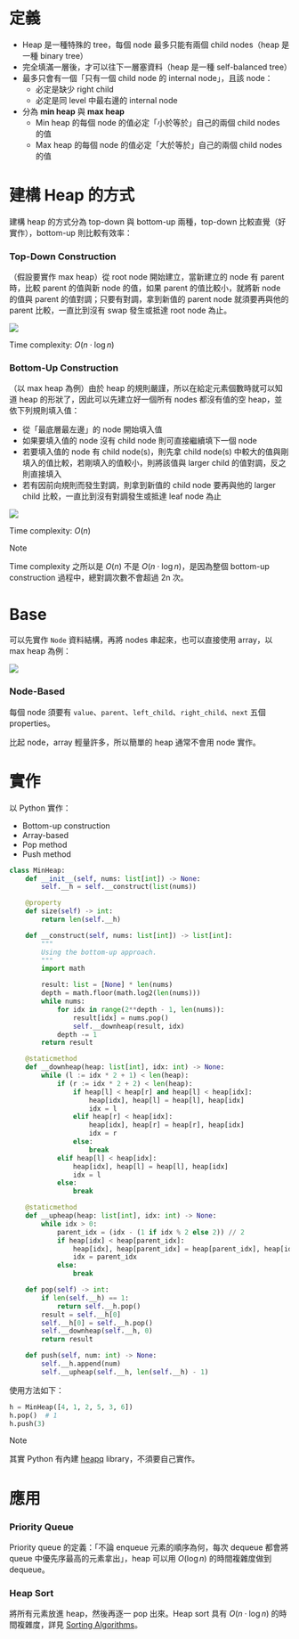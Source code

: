 # 定義

- Heap 是一種特殊的 tree，每個 node 最多只能有兩個 child nodes（heap 是一種 binary tree）
- 完全填滿一層後，才可以往下一層塞資料（heap 是一種 self-balanced tree）
- 最多只會有一個「只有一個 child node 的 internal node」，且該 node：
    - 必定是缺少 right child
    - 必定是同 level 中最右邊的 internal node
- 分為 **min heap** 與 **max heap**
    - Min heap 的每個 node 的值必定「小於等於」自己的兩個 child nodes 的值
    - Max heap 的每個 node 的值必定「大於等於」自己的兩個 child nodes 的值

# 建構 Heap 的方式

建構 heap 的方式分為 top-down 與 bottom-up 兩種，top-down 比較直覺（好實作），bottom-up 則比較有效率：

### Top-Down Construction

（假設要實作 max heap）從 root node 開始建立，當新建立的 node 有 parent 時，比較 parent 的值與新 node 的值，如果 parent 的值比較小，就將新 node 的值與 parent 的值對調；只要有對調，拿到新值的 parent node 就須要再與他的 parent 比較，一直比到沒有 swap 發生或抵達 root node 為止。

![](<https://raw.githubusercontent.com/Jamison-Chen/KM-software/master/img/heap-top-down-construction.png>)

Time complexity: $O(n \cdot \log n)$

### Bottom-Up Construction

（以 max heap 為例）由於 heap 的規則嚴謹，所以在給定元素個數時就可以知道 heap 的形狀了，因此可以先建立好一個所有 nodes 都沒有值的空 heap，並依下列規則填入值：

- 從「最底層最左邊」的 node 開始填入值
- 如果要填入值的 node 沒有 child node 則可直接繼續填下一個 node
- 若要填入值的 node 有 child node(s)，則先拿 child node(s) 中較大的值與剛填入的值比較，若剛填入的值較小，則將該值與 larger child 的值對調，反之則直接填入
- 若有因前向規則而發生對調，則拿到新值的 child node 要再與他的 larger child 比較，一直比到沒有對調發生或抵達 leaf node 為止

![](<https://raw.githubusercontent.com/Jamison-Chen/KM-software/master/img/heap-bottom-up-construction.png>)

Time complexity: $O(n)$

>[!Note]
>Time complexity 之所以是 $O(n)$ 不是 $O(n \cdot \log n)$，是因為整個 bottom-up construction 過程中，總對調次數不會超過 2n 次。

# Base

可以先實作 `Node` 資料結構，再將 nodes 串起來，也可以直接使用 array，以 max heap 為例：

![](<https://raw.githubusercontent.com/Jamison-Chen/KM-software/master/img/heap-tree-array.png>)

### Node-Based

每個 node 須要有 `value`、`parent`、`left_child`、`right_child`、`next` 五個 properties。

比起 node，array 輕量許多，所以簡單的 heap 通常不會用 node 實作。

# 實作

以 Python 實作：

- Bottom-up construction
- Array-based
- Pop method
- Push method

```Python
class MinHeap:
    def __init__(self, nums: list[int]) -> None:
        self.__h = self.__construct(list(nums))

    @property
    def size(self) -> int:
        return len(self.__h)

    def __construct(self, nums: list[int]) -> list[int]:
        """
        Using the bottom-up approach.
        """
        import math

        result: list = [None] * len(nums)
        depth = math.floor(math.log2(len(nums)))
        while nums:
            for idx in range(2**depth - 1, len(nums)):
                result[idx] = nums.pop()
                self.__downheap(result, idx)
            depth -= 1
        return result

    @staticmethod
    def __downheap(heap: list[int], idx: int) -> None:
        while (l := idx * 2 + 1) < len(heap):
            if (r := idx * 2 + 2) < len(heap):
                if heap[l] < heap[r] and heap[l] < heap[idx]:
                    heap[idx], heap[l] = heap[l], heap[idx]
                    idx = l
                elif heap[r] < heap[idx]:
                    heap[idx], heap[r] = heap[r], heap[idx]
                    idx = r
                else:
                    break
            elif heap[l] < heap[idx]:
                heap[idx], heap[l] = heap[l], heap[idx]
                idx = l
            else:
                break

    @staticmethod
    def __upheap(heap: list[int], idx: int) -> None:
        while idx > 0:
            parent_idx = (idx - (1 if idx % 2 else 2)) // 2
            if heap[idx] < heap[parent_idx]:
                heap[idx], heap[parent_idx] = heap[parent_idx], heap[idx]
                idx = parent_idx
            else:
                break

    def pop(self) -> int:
        if len(self.__h) == 1:
            return self.__h.pop()
        result = self.__h[0]
        self.__h[0] = self.__h.pop()
        self.__downheap(self.__h, 0)
        return result

    def push(self, num: int) -> None:
        self.__h.append(num)
        self.__upheap(self.__h, len(self.__h) - 1)
```

使用方法如下：

```Python
h = MinHeap([4, 1, 2, 5, 3, 6])
h.pop()  # 1
h.push(3)
```

>[!Note]
>其實 Python 有內建 [heapq](https://docs.python.org/3/library/heapq.html) library，不須要自己實作。

# 應用

### Priority Queue

Priority queue 的定義：「不論 enqueue 元素的順序為何，每次 dequeue 都會將 queue 中優先序最高的元素拿出」，heap 可以用 $O(\log n)$ 的時間複雜度做到 dequeue。

### Heap Sort

將所有元素放進 heap，然後再逐一 pop 出來。Heap sort 具有 $O(n \cdot \log n)$ 的時間複雜度，詳見 [Sorting Algorithms](</Data Structures & Algorithms/Sorting Algorithms.canvas>)。
